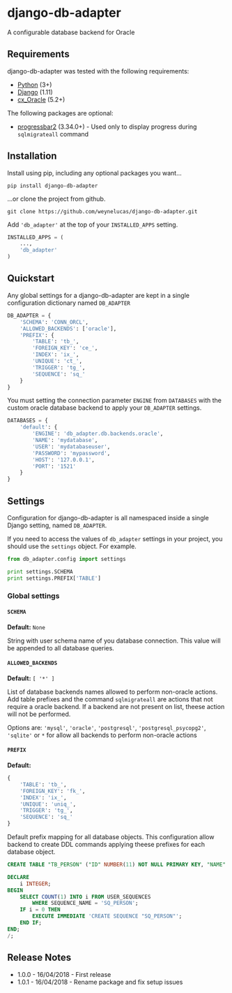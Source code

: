 # django-db-adapter
A configurable database backend for Oracle

## Requirements
django-db-adapter was tested with the following requirements:

- [Python](https://www.python.org/) (3+)
- [Django](https://docs.djangoproject.com/) (1.11)
- [cx_Oracle](http://cx-oracle.readthedocs.io/en/latest/) (5.2+)

The following packages are optional:
- [progressbar2](https://pypi.python.org/pypi/progressbar2) (3.34.0+) - Used only to display progress during `sqlmigrateall` command

## Installation
Install using pip, including any optional packages you want...

```
pip install django-db-adapter
```

...or clone the project from github.

```
git clone https://github.com/weynelucas/django-db-adapter.git
```

Add `'db_adapter'` at the top of your `INSTALLED_APPS` setting.

```python
INSTALLED_APPS = (
    ...,
    'db_adapter'
)
```

## Quickstart
Any global settings for a django-db-adapter are kept in a single configuration dictionary named `DB_ADAPTER`

```python
DB_ADAPTER = {
    'SCHEMA': 'CONN_ORCL',
    'ALLOWED_BACKENDS': ['oracle'],
    'PREFIX': {
        'TABLE': 'tb_',
        'FOREIGN_KEY': 'ce_',
        'INDEX': 'ix_',
        'UNIQUE': 'ct_',
        'TRIGGER': 'tg_',
        'SEQUENCE': 'sq_'
    }
}
```

You must setting the connection parameter `ENGINE` from `DATABASES` with the custom oracle database backend to apply your `DB_ADAPTER` settings.

```python
DATABASES = {
    'default': {
        'ENGINE': 'db_adapter.db.backends.oracle',
        'NAME': 'mydatabase',
        'USER': 'mydatabaseuser',
        'PASSWORD': 'mypassword',
        'HOST': '127.0.0.1',
        'PORT': '1521'
    }
}
```

## Settings
Configuration for django-db-adapter is all namespaced inside a single Django setting, named `DB_ADAPTER`.

If you need to access the values of `db_adapter` settings in your project, you should use the `settings` object. For example.

```python
from db_adapter.config import settings

print settings.SCHEMA
print settings.PREFIX['TABLE']
```

### Global settings

#### `SCHEMA`
**Default:**  `None`

String with user schema name of you database connection. This value will be appended to all database queries.

#### `ALLOWED_BACKENDS`
**Default:** `[ '*' ]`

List of database backends names allowed to perform non-oracle actions. Add table prefixes and the command `sqlmigrateall` are actions that not require a oracle backend. If a backend are not present on list, theese action will not be performed.

Options are: `'mysql'`, `'oracle'`, `'postgresql'`, `'postgresql_psycopg2'`, `'sqlite'` or `*` for allow all backends to perform non-oracle actions


#### `PREFIX`
**Default:**
```python
{
    'TABLE': 'tb_',
    'FOREIGN_KEY': 'fk_',
    'INDEX': 'ix_',
    'UNIQUE': 'uniq_',
    'TRIGGER': 'tg_',
    'SEQUENCE': 'sq_'
}
```

Default prefix mapping for all database objects. This configuration allow backend to create DDL commands applying theese prefixes for each database object. 

```sql
CREATE TABLE "TB_PERSON" ("ID" NUMBER(11) NOT NULL PRIMARY KEY, "NAME" NVARCHAR2(255) NULL);

DECLARE
    i INTEGER;
BEGIN
    SELECT COUNT(1) INTO i FROM USER_SEQUENCES
        WHERE SEQUENCE_NAME = 'SQ_PERSON';
    IF i = 0 THEN
        EXECUTE IMMEDIATE 'CREATE SEQUENCE "SQ_PERSON"';
    END IF;
END;
/;
```

## Release Notes

- 1.0.0 - 16/04/2018 - First release
- 1.0.1 - 16/04/2018 - Rename package and fix setup issues